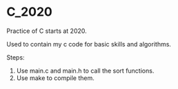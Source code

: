 # C_2020
Practice of C starts at 2020.

Used to contain my c code for basic skills and algorithms.

Steps:
1. Use main.c and main.h to call the sort functions.
2. Use make to compile them.
